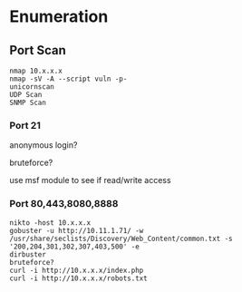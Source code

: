 # Enumeration

## Port Scan
```
nmap 10.x.x.x
nmap -sV -A --script vuln -p-
unicornscan
UDP Scan
SNMP Scan
```

### Port 21

anonymous login?

bruteforce?

use msf module to see if read/write access

### Port 80,443,8080,8888
```
nikto -host 10.x.x.x
gobuster -u http://10.11.1.71/ -w /usr/share/seclists/Discovery/Web_Content/common.txt -s '200,204,301,302,307,403,500' -e
dirbuster
bruteforce?
curl -i http://10.x.x.x/index.php
curl -i http://10.x.x.x/robots.txt
```
